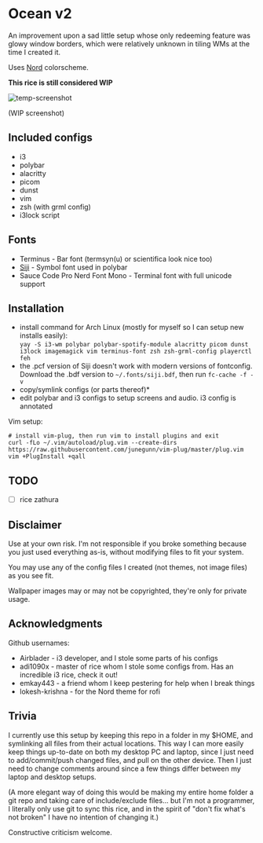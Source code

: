 # Ocean v2

An improvement upon a sad little setup whose only redeeming feature was glowy window borders, which were relatively unknown in tiling WMs at the time I created it.

Uses [Nord](https://github.com/arcticicestudio/nord) colorscheme.

**This rice is still considered WIP**

![temp-screenshot](https://imgur.com/eYRFB6M.png)

(WIP screenshot)

## Included configs

- i3
- polybar
- alacritty
- picom
- dunst
- vim
- zsh (with grml config)
- i3lock script

## Fonts

- Terminus - Bar font (termsyn(u) or scientifica look nice too)
- [Siji](https://github.com/stark/siji) - Symbol font used in polybar
- Sauce Code Pro Nerd Font Mono - Terminal font with full unicode support


## Installation

- install command for Arch Linux (mostly for myself so I can setup new installs easily):  
    `yay -S i3-wm polybar polybar-spotify-module alacritty picom dunst i3lock imagemagick vim terminus-font zsh zsh-grml-config playerctl feh`
- the .pcf version of Siji doesn't work with modern versions of fontconfig. Download the .bdf version to `~/.fonts/siji.bdf`, then run `fc-cache -f -v`
- copy/symlink configs (or parts thereof)\*
- edit polybar and i3 configs to setup screens and audio. i3 config is annotated

Vim setup:

    # install vim-plug, then run vim to install plugins and exit
    curl -fLo ~/.vim/autoload/plug.vim --create-dirs https://raw.githubusercontent.com/junegunn/vim-plug/master/plug.vim
    vim +PlugInstall +qall

## TODO

- [ ] rice zathura

## Disclaimer

Use at your own risk. I'm not responsible if you broke something because you just used everything
as-is, without modifying files to fit your system.

You may use any of the config files I created (not themes, not image files) as you see fit.

Wallpaper images may or may not be copyrighted, they're only for private usage.

## Acknowledgments

Github usernames:

- Airblader - i3 developer, and I stole some parts of his configs
- adi1090x - master of rice whom I stole some configs from. Has an incredible i3 rice, check it out!
- emkay443 - a friend whom I keep pestering for help when I break things
- lokesh-krishna - for the Nord theme for rofi

## Trivia

I currently use this setup by keeping this repo in a folder in my $HOME, and symlinking
all files from their actual locations. This way I can more easily keep things up-to-date
on both my desktop PC and laptop, since I just need to add/commit/push changed files,
and pull on the other device. Then I just need to change comments around since a few
things differ between my laptop and desktop setups.

(A more elegant way of doing this would be making
my entire home folder a git repo and taking care of include/exclude files... but I'm not a programmer,
I literally only use git to sync this rice, and in the spirit of "don't fix what's not broken"
I have no intention of changing it.)

Constructive criticism welcome.

